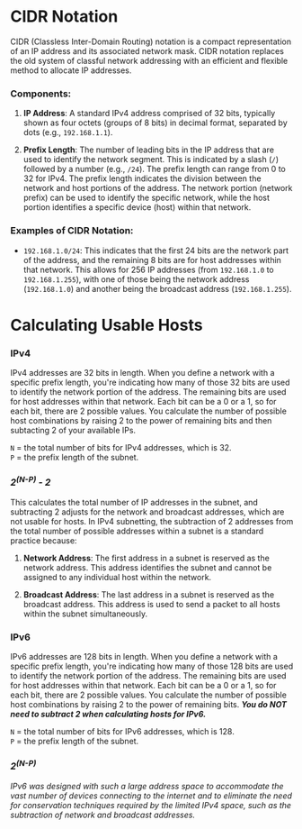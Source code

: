 # CIDR Notation

CIDR (Classless Inter-Domain Routing) notation is a compact representation of an IP address and its associated network mask. CIDR notation replaces the old system of classful network addressing with an efficient and flexible method to allocate IP addresses.

### Components:
1. **IP Address**: A standard IPv4 address comprised of 32 bits, typically shown as four octets (groups of 8 bits) in decimal format, separated by dots (e.g., `192.168.1.1`).

2. **Prefix Length**: The number of leading bits in the IP address that are used to identify the network segment. This is indicated by a slash (`/`) followed by a number (e.g., `/24`). The prefix length can range from 0 to 32 for IPv4. The prefix length indicates the division between the network and host portions of the address. The network portion (network prefix) can be used to identify the specific network, while the host portion identifies a specific device (host) within that network.

### Examples of CIDR Notation:
- `192.168.1.0/24`: This indicates that the first 24 bits are the network part of the address, and the remaining 8 bits are for host addresses within that network. This allows for 256 IP addresses (from `192.168.1.0` to `192.168.1.255`), with one of those being the network address (`192.168.1.0`) and another being the broadcast address (`192.168.1.255`).

# Calculating Usable Hosts

### IPv4

IPv4 addresses are 32 bits in length. When you define a network with a specific prefix length, you're indicating how many of those 32 bits are used to identify the network portion of the address. The remaining bits are used for host addresses within that network. Each bit can be a 0 or a 1, so for each bit, there are 2 possible values. You calculate the number of possible host combinations by raising 2 to the power of remaining bits and then subtacting 2 of your available IPs. 

`N` = the total number of bits for IPv4 addresses, which is 32.  
`P` = the prefix length of the subnet.

### *2<sup>(N-P)</sup> - 2*

This calculates the total number of IP addresses in the subnet, and subtracting 2 adjusts for the network and broadcast addresses, which are not usable for hosts. In IPv4 subnetting, the subtraction of 2 addresses from the total number of possible addresses within a subnet is a standard practice because:

1. **Network Address**: The first address in a subnet is reserved as the network address. This address identifies the subnet and cannot be assigned to any individual host within the network.
    
2. **Broadcast Address**: The last address in a subnet is reserved as the broadcast address. This address is used to send a packet to all hosts within the subnet simultaneously.

### IPv6
IPv6 addresses are 128 bits in length. When you define a network with a specific prefix length, you're indicating how many of those 128 bits are used to identify the network portion of the address. The remaining bits are used for host addresses within that network. Each bit can be a 0 or a 1, so for each bit, there are 2 possible values. You calculate the number of possible host combinations by raising 2 to the power of remaining bits. ***You do NOT need to subtract 2 when calculating hosts for IPv6.***   
  
`N` = the total number of bits for IPv6 addresses, which is 128.  
`P` = the prefix length of the subnet.

### *2<sup>(N-P)</sup>*

*IPv6 was designed with such a large address space to accommodate the vast number of devices connecting to the internet and to eliminate the need for conservation techniques required by the limited IPv4 space, such as the subtraction of network and broadcast addresses.*
